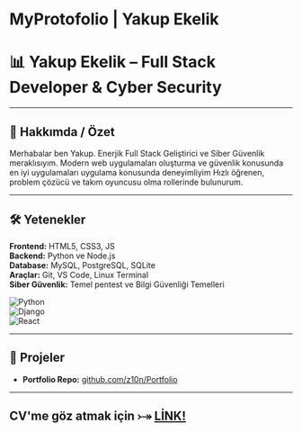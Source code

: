# MyProtofolio | Yakup Ekelik

# 📊 Yakup Ekelik – Full Stack Developer & Cyber Security

---

## 📝 Hakkımda / Özet
Merhabalar ben Yakup.
Enerjik Full Stack Geliştirici ve Siber Güvenlik meraklısıyım.
Modern web uygulamaları oluşturma ve güvenlik konusunda en iyi uygulamaları uygulama konusunda deneyimliyim
Hızlı öğrenen, problem çözücü ve takım oyuncusu olma rollerinde bulunurum.

---

## 🛠️ Yetenekler
**Frontend:** HTML5, CSS3, JS  
**Backend:** Python ve Node.js  
**Database:** MySQL, PostgreSQL, SQLite  
**Araçlar:** Git, VS Code, Linux Terminal  
**Siber Güvenlik:** Temel pentest ve Bilgi Güvenliği Temelleri  
 
![Python](https://img.shields.io/badge/Python-3.11-blue?style=for-the-badge&logo=python)  
![Django](https://img.shields.io/badge/Django-3.2-green?style=for-the-badge&logo=django)  
![React](https://img.shields.io/badge/React-18-blue?style=for-the-badge&logo=react)  

---

## 📂 Projeler
- **Portfolio Repo:** [github.com/z10n/Portfolio](https://github.com/z10n/Portfolio)

---

## **CV'me göz atmak için   ⤐** [LİNK!](https://yakupcv.tiiny.site) 
